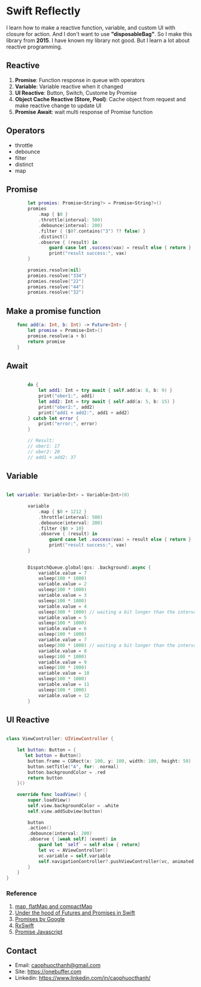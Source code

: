 # Swift Reflectly

I learn how to make a reactive function, variable, and custom UI with closure for action.
And I don't want to use <b>"disposableBag"</b>.
So I make this library from <b>2015</b>.
I have known my library not good. But I learn a lot about reactive programming.

## Reactive
1. <b>Promise</b>: Function response in queue with operators
2. <b>Variable</b>: Variable reactive when it changed 
3. <b>UI Reactive</b>: Button, Switch, Custome by Promise
4. <b>Object Cache Reactive (Store, Pool)</b>: Cache object from request and make reactive change to update UI
5. <b>Promise Await</b>: wait multi response of Promise function

## Operators
- throttle
- debounce
- filter
- distinct
- map

## Promise

```swift
        let promies: Promise<String?> = Promise<String?>()
        promies
            .map { $0 }
            .throttle(interval: 500)
            .debounce(interval: 200)
            .filter { ($0?.contains("3") ?? false) }
            .distinct()
            .observe { (result) in
                guard case let .success(vax) = result else { return }
                print("result success:", vax)
        }
        
        promies.resolve(nil)
        promies.resolve("334")
        promies.resolve("22")
        promies.resolve("44")
        promies.resolve("32")
```

## Make a promise function

```swift
    func add(a: Int, b: Int) -> Future<Int> {
        let promise = Promise<Int>()
        promise.resolve(a + b)
        return promise
    }

```

## Await

```swift

        do {
            let add1: Int = try await { self.add(a: 8, b: 9) }
            print("ober1:", add1)
            let add2: Int = try await { self.add(a: 5, b: 15) }
            print("ober2:", add2)
            print("add1 + add2:", add1 + add2)
        } catch let error {
            print("error:", error)
        }
        
        // Result:
        // ober1: 17
        // ober2: 20
        // add1 + add2: 37

```


## Variable

```swift

let variable: Variable<Int> = Variable<Int>(0)
        
        variable
            .map { $0 + 1212 }
            .throttle(interval: 500)
            .debounce(interval: 200)
            .filter {$0 > 10}
            .observe { (result) in
                guard case let .success(vax) = result else { return }
                print("result success:", vax)
        }
        
        
        DispatchQueue.global(qos: .background).async {
            variable.value = 7
            usleep(100 * 1000)
            variable.value = 2
            usleep(100 * 1000)
            variable.value = 3
            usleep(100 * 1000)
            variable.value = 4
            usleep(300 * 1000) // waiting a bit longer than the interval
            variable.value = 5
            usleep(100 * 1000)
            variable.value = 6
            usleep(100 * 1000)
            variable.value = 7
            usleep(300 * 1000) // waiting a bit longer than the interval
            variable.value = 8
            usleep(100 * 1000)
            variable.value = 9
            usleep(100 * 1000)
            variable.value = 10
            usleep(100 * 1000)
            variable.value = 11
            usleep(100 * 1000)
            variable.value = 12
        }

```

## UI Reactive

```swift

class ViewController: UIViewController {
    
    let button: Button = {
       let button = Button()
        button.frame = CGRect(x: 100, y: 100, width: 100, height: 50)
        button.setTitle("A", for: .normal)
        button.backgroundColor = .red
        return button
    }()
    
    override func loadView() {
        super.loadView()
        self.view.backgroundColor = .white
        self.view.addSubview(button)
        
        button
        .action()
        .debounce(interval: 200)
        .observe { [weak self] (event) in
            guard let `self` = self else { return}
            let vc = AViewController()
            vc.variable = self.variable
            self.navigationController?.pushViewController(vc, animated: true)
        }
    }
}

```

### Reference
1. [map, flatMap and compactMap](https://www.hackingwithswift.com/articles/205/whats-the-difference-between-map-flatmap-and-compactmap)
2. [Under the hood of Futures and Promises in Swift](https://www.swiftbysundell.com/articles/under-the-hood-of-futures-and-promises-in-swift/)
3. [Promises by Google](https://github.com/google/promises/blob/master/g3doc/index.md#creating-promises)
4. [RxSwift](https://github.com/ReactiveX/RxSwift/)
5. [Promise Javascript](https://developer.mozilla.org/en-US/docs/Web/JavaScript/Reference/Global_Objects/Promise)


## Contact
- Email: caophuocthanh@gmail.com
- Site: https://onebuffer.com
- Linkedin: https://www.linkedin.com/in/caophuocthanh/
